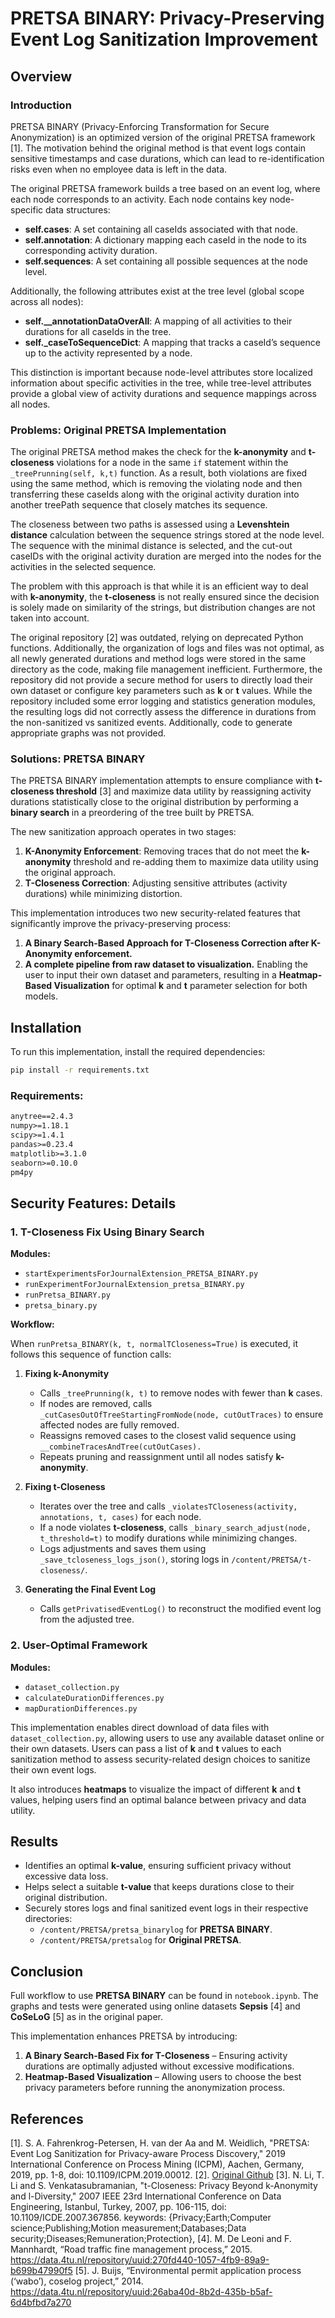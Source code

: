 # PRETSA BINARY: Privacy-Preserving Event Log Sanitization Improvement

## Overview

### Introduction

PRETSA BINARY (Privacy-Enforcing Transformation for Secure Anonymization) is an optimized version of the original PRETSA framework [1]. The motivation behind the original method is that event logs contain sensitive timestamps and case durations, which can lead to re-identification risks even when no employee data is left in the data.

The original PRETSA framework builds a tree based on an event log, where each node corresponds to an activity. Each node contains key node-specific data structures:

- **self.cases**: A set containing all caseIds associated with that node.
- **self.annotation**: A dictionary mapping each caseId in the node to its corresponding activity duration.
- **self.sequences**: A set containing all possible sequences at the node level.

Additionally, the following attributes exist at the tree level (global scope across all nodes):

- **self.__annotationDataOverAll**: A mapping of all activities to their durations for all caseIds in the tree.
- **self._caseToSequenceDict**: A mapping that tracks a caseId’s sequence up to the activity represented by a node.

This distinction is important because node-level attributes store localized information about specific activities in the tree, while tree-level attributes provide a global view of activity durations and sequence mappings across all nodes.

### Problems: Original PRETSA Implementation

The original PRETSA method makes the check for the **k-anonymity** and **t-closeness** violations for a node in the same `if` statement within the `_treePrunning(self, k,t)` function. As a result, both violations are fixed using the same method, which is removing the violating node and then transferring these caseIds along with the original activity duration into another treePath sequence that closely matches its sequence.

The closeness between two paths is assessed using a **Levenshtein distance** calculation between the sequence strings stored at the node level. The sequence with the minimal distance is selected, and the cut-out caseIDs with the original activity duration are merged into the nodes for the activities in the selected sequence. 

The problem with this approach is that while it is an efficient way to deal with **k-anonymity**, the **t-closeness** is not really ensured since the decision is solely made on similarity of the strings, but distribution changes are not taken into account.

The original repository [2] was outdated, relying on deprecated Python functions. Additionally, the organization of logs and files was not optimal, as all newly generated durations and method logs were stored in the same directory as the code, making file management inefficient. Furthermore, the repository did not provide a secure method for users to directly load their own dataset or configure key parameters such as **k** or **t** values. While the repository included some error logging and statistics generation modules, the resulting logs did not correctly assess the difference in durations from the non-sanitized vs sanitized events. Additionally, code to generate appropriate graphs was not provided.

### Solutions: PRETSA BINARY

The PRETSA BINARY implementation attempts to ensure compliance with **t-closeness threshold** [3] and maximize data utility by reassigning activity durations statistically close to the original distribution by performing a **binary search** in a preordering of the tree built by PRETSA.

The new sanitization approach operates in two stages:

1. **K-Anonymity Enforcement**: Removing traces that do not meet the **k-anonymity** threshold and re-adding them to maximize data utility using the original approach.
2. **T-Closeness Correction**: Adjusting sensitive attributes (activity durations) while minimizing distortion.

This implementation introduces two new security-related features that significantly improve the privacy-preserving process:

1. **A Binary Search-Based Approach for T-Closeness Correction after K-Anonymity enforcement.**
2. **A complete pipeline from raw dataset to visualization.** Enabling the user to input their own dataset and parameters, resulting in a **Heatmap-Based Visualization** for optimal **k** and **t** parameter selection for both models.

## Installation

To run this implementation, install the required dependencies:

```sh
pip install -r requirements.txt
```

### Requirements:

```txt
anytree==2.4.3
numpy>=1.18.1
scipy>=1.4.1
pandas>=0.23.4
matplotlib>=3.1.0
seaborn>=0.10.0
pm4py
```

## Security Features: Details

### 1. T-Closeness Fix Using Binary Search

**Modules:**
- `startExperimentsForJournalExtension_PRETSA_BINARY.py`
- `runExperimentForJournalExtension_pretsa_BINARY.py`
- `runPretsa_BINARY.py`
- `pretsa_binary.py`

**Workflow:**

When `runPretsa_BINARY(k, t, normalTCloseness=True)` is executed, it follows this sequence of function calls:

1. **Fixing k-Anonymity**
   - Calls `_treePrunning(k, t)` to remove nodes with fewer than **k** cases.
   - If nodes are removed, calls `_cutCasesOutOfTreeStartingFromNode(node, cutOutTraces)` to ensure affected nodes are fully removed.
   - Reassigns removed cases to the closest valid sequence using `__combineTracesAndTree(cutOutCases).`
   - Repeats pruning and reassignment until all nodes satisfy **k-anonymity**.

2. **Fixing t-Closeness**
   - Iterates over the tree and calls `_violatesTCloseness(activity, annotations, t, cases)` for each node.
   - If a node violates **t-closeness**, calls `_binary_search_adjust(node, t_threshold=t)` to modify durations while minimizing changes.
   - Logs adjustments and saves them using `_save_tcloseness_logs_json()`, storing logs in `/content/PRETSA/t-closeness/`.

3. **Generating the Final Event Log**
   - Calls `getPrivatisedEventLog()` to reconstruct the modified event log from the adjusted tree.

### 2. User-Optimal Framework

**Modules:**
- `dataset_collection.py`
- `calculateDurationDifferences.py`
- `mapDurationDifferences.py`

This implementation enables direct download of data files with `dataset_collection.py`, allowing users to use any available dataset online or their own datasets. Users can pass a list of **k** and **t** values to each sanitization method to assess security-related design choices to sanitize their own event logs.

It also introduces **heatmaps** to visualize the impact of different **k** and **t** values, helping users find an optimal balance between privacy and data utility.

## Results

- Identifies an optimal **k-value**, ensuring sufficient privacy without excessive data loss.
- Helps select a suitable **t-value** that keeps durations close to their original distribution.
- Securely stores logs and final sanitized event logs in their respective directories:
  - `/content/PRETSA/pretsa_binarylog` for **PRETSA BINARY**.
  - `/content/PRETSA/pretsalog` for **Original PRETSA**.

## Conclusion

Full workflow to use **PRETSA BINARY** can be found in `notebook.ipynb`. The graphs and tests were generated using online datasets **Sepsis** [4] and **CoSeLoG** [5] as in the original paper.

This implementation enhances PRETSA by introducing:

1. **A Binary Search-Based Fix for T-Closeness** – Ensuring activity durations are optimally adjusted without excessive modifications.
2. **Heatmap-Based Visualization** – Allowing users to choose the best privacy parameters before running the anonymization process.

## References

[1]. S. A. Fahrenkrog-Petersen, H. van der Aa and M. Weidlich, "PRETSA: Event Log Sanitization for Privacy-aware Process Discovery," 2019 International Conference on Process Mining (ICPM), Aachen, Germany, 2019, pp. 1-8, doi: 10.1109/ICPM.2019.00012.
[2]. [Original Github](https://github.com/samadeusfp/PRETSA)
[3]. N. Li, T. Li and S. Venkatasubramanian, "t-Closeness: Privacy Beyond k-Anonymity and l-Diversity," 2007 IEEE 23rd International Conference on Data Engineering, Istanbul, Turkey, 2007, pp. 106-115, doi: 10.1109/ICDE.2007.367856.
keywords: {Privacy;Earth;Computer science;Publishing;Motion measurement;Databases;Data security;Diseases;Remuneration;Protection},
[4]. M. De Leoni and F. Mannhardt, “Road traffic fine management process,” 2015. https://data.4tu.nl/repository/uuid:270fd440-1057-4fb9-89a9-b699b47990f5
[5]. J. Buijs, “Environmental permit application process (‘wabo’), coselog project,” 2014. https://data.4tu.nl/repository/uuid:26aba40d-8b2d-435b-b5af-6d4bfbd7a270
